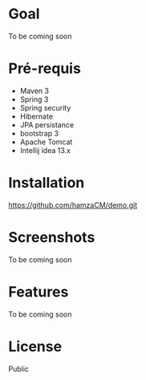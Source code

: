 Goal
===
To be coming soon

Pré-requis
=========

- Maven 3
- Spring 3
- Spring security
- Hibernate
- JPA persistance
- bootstrap 3
- Apache Tomcat
- Intellij idea 13.x

Installation
=========

https://github.com/hamzaCM/demo.git

Screenshots
=========
To be coming soon

Features
=======
To be coming soon

License
=========
Public
